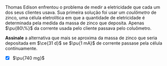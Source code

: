 Thomas Edison enfrentou o problema de medir a eletricidade que cada um dos seus clientes usava. Sua primeira solução foi usar um *coulômetro* de zinco, uma célula eletrolítica em que a quantidade de eletricidade é determinada pela medida da massa de zinco que deposita. Apenas $\pu{80\%}$ da corrente usada pelo cliente passava pelo coluômetro.

**Assinale** a alternativa que mais se aproxima da massa de zinco que seria depositada em $\ce{31 d}$ se $\pu{1 mA}$ de corrente passase pela célula contínuamente.

- [x] $\pu{740 mg}$

